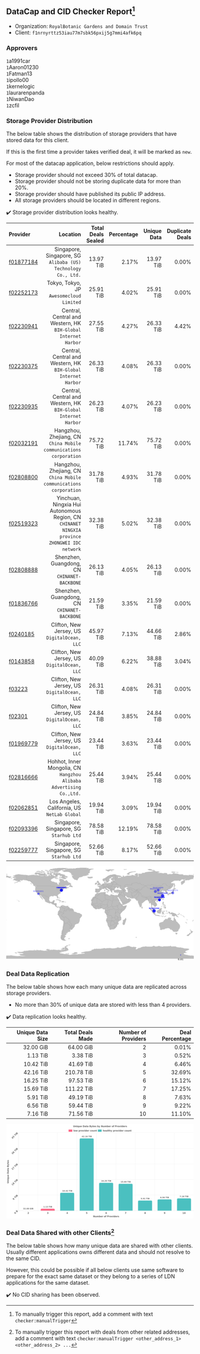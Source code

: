 ## DataCap and CID Checker Report[^1]
 - Organization: `RoyalBotanic Gardens and Domain Trust`
 - Client: `f1nrnyrttz53iau77m7sbk56pxij5g7mmi4afk6pq`
### Approvers
`1`a1991car<br/>`1`Aaron01230<br/>`1`Fatman13<br/>`1`ipollo00<br/>`1`kernelogic<br/>`1`laurarenpanda<br/>`1`NiwanDao<br/>`1`zcfil


### Storage Provider Distribution
The below table shows the distribution of storage providers that have stored data for this client.

If this is the first time a provider takes verified deal, it will be marked as `new`.

For most of the datacap application, below restrictions should apply.
 - Storage provider should not exceed 30% of total datacap.
 - Storage provider should not be storing duplicate data for more than 20%.
 - Storage provider should have published its public IP address.
 - All storage providers should be located in different regions.

✔️ Storage provider distribution looks healthy.

| Provider                                              |                                                                                         Location | Total Deals Sealed | Percentage | Unique Data | Duplicate Deals |
| :---------------------------------------------------- | -----------------------------------------------------------------------------------------------: | -----------------: | ---------: | ----------: | --------------: |
| [f01877184](https://filfox.info/en/address/f01877184) |                                 Singapore, Singapore, SG<br/>`Alibaba (US) Technology Co., Ltd.` |          13.97 TiB |      2.17% |   13.97 TiB |           0.00% |
| [f02252173](https://filfox.info/en/address/f02252173) |                                                      Tokyo, Tokyo, JP<br/>`Awesomecloud Limited` |          25.91 TiB |      4.02% |   25.91 TiB |           0.00% |
| [f02230941](https://filfox.info/en/address/f02230941) |                                Central, Central and Western, HK<br/>`BIH-Global Internet Harbor` |          27.55 TiB |      4.27% |   26.33 TiB |           4.42% |
| [f02230375](https://filfox.info/en/address/f02230375) |                                Central, Central and Western, HK<br/>`BIH-Global Internet Harbor` |          26.33 TiB |      4.08% |   26.33 TiB |           0.00% |
| [f02230935](https://filfox.info/en/address/f02230935) |                                Central, Central and Western, HK<br/>`BIH-Global Internet Harbor` |          26.23 TiB |      4.07% |   26.23 TiB |           0.00% |
| [f02032191](https://filfox.info/en/address/f02032191) |                             Hangzhou, Zhejiang, CN<br/>`China Mobile communications corporation` |          75.72 TiB |     11.74% |   75.72 TiB |           0.00% |
| [f02808800](https://filfox.info/en/address/f02808800) |                             Hangzhou, Zhejiang, CN<br/>`China Mobile communications corporation` |          31.78 TiB |      4.93% |   31.78 TiB |           0.00% |
| [f02519323](https://filfox.info/en/address/f02519323) | Yinchuan, Ningxia Hui Autonomous Region, CN<br/>`CHINANET NINGXIA province ZHONGWEI IDC network` |          32.38 TiB |      5.02% |   32.38 TiB |           0.00% |
| [f02808888](https://filfox.info/en/address/f02808888) |                                                  Shenzhen, Guangdong, CN<br/>`CHINANET-BACKBONE` |          26.13 TiB |      4.05% |   26.13 TiB |           0.00% |
| [f01836766](https://filfox.info/en/address/f01836766) |                                                  Shenzhen, Guangdong, CN<br/>`CHINANET-BACKBONE` |          21.59 TiB |      3.35% |   21.59 TiB |           0.00% |
| [f0240185](https://filfox.info/en/address/f0240185)   |                                                  Clifton, New Jersey, US<br/>`DigitalOcean, LLC` |          45.97 TiB |      7.13% |   44.66 TiB |           2.86% |
| [f0143858](https://filfox.info/en/address/f0143858)   |                                                  Clifton, New Jersey, US<br/>`DigitalOcean, LLC` |          40.09 TiB |      6.22% |   38.88 TiB |           3.04% |
| [f03223](https://filfox.info/en/address/f03223)       |                                                  Clifton, New Jersey, US<br/>`DigitalOcean, LLC` |          26.31 TiB |      4.08% |   26.31 TiB |           0.00% |
| [f02301](https://filfox.info/en/address/f02301)       |                                                  Clifton, New Jersey, US<br/>`DigitalOcean, LLC` |          24.84 TiB |      3.85% |   24.84 TiB |           0.00% |
| [f01969779](https://filfox.info/en/address/f01969779) |                                                  Clifton, New Jersey, US<br/>`DigitalOcean, LLC` |          23.44 TiB |      3.63% |   23.44 TiB |           0.00% |
| [f02816666](https://filfox.info/en/address/f02816666) |                           Hohhot, Inner Mongolia, CN<br/>`Hangzhou Alibaba Advertising Co.,Ltd.` |          25.44 TiB |      3.94% |   25.44 TiB |           0.00% |
| [f02062851](https://filfox.info/en/address/f02062851) |                                                  Los Angeles, California, US<br/>`NetLab Global` |          19.94 TiB |      3.09% |   19.94 TiB |           0.00% |
| [f02093396](https://filfox.info/en/address/f02093396) |                                                       Singapore, Singapore, SG<br/>`Starhub Ltd` |          78.58 TiB |     12.19% |   78.58 TiB |           0.00% |
| [f02259777](https://filfox.info/en/address/f02259777) |                                                       Singapore, Singapore, SG<br/>`Starhub Ltd` |          52.66 TiB |      8.17% |   52.66 TiB |           0.00% |

<img src="https://raw.githubusercontent.com/data-preservation-programs/filplus-checker-assets/main/filecoin-project/filecoin-plus-large-datasets/issues/2067/1698221159403.png"/>

### Deal Data Replication
The below table shows how each many unique data are replicated across storage providers.

- No more than 30% of unique data are stored with less than 4 providers.

✔️ Data replication looks healthy.

| Unique Data Size | Total Deals Made | Number of Providers | Deal Percentage |
| ---------------: | ---------------: | ------------------: | --------------: |
|        32.00 GiB |        64.00 GiB |                   2 |           0.01% |
|         1.13 TiB |         3.38 TiB |                   3 |           0.52% |
|        10.42 TiB |        41.69 TiB |                   4 |           6.46% |
|        42.16 TiB |       210.78 TiB |                   5 |          32.69% |
|        16.25 TiB |        97.53 TiB |                   6 |          15.12% |
|        15.69 TiB |       111.22 TiB |                   7 |          17.25% |
|         5.91 TiB |        49.19 TiB |                   8 |           7.63% |
|         6.56 TiB |        59.44 TiB |                   9 |           9.22% |
|         7.16 TiB |        71.56 TiB |                  10 |          11.10% |

<img src="https://raw.githubusercontent.com/data-preservation-programs/filplus-checker-assets/main/filecoin-project/filecoin-plus-large-datasets/issues/2067/1698221160178.png"/>

### Deal Data Shared with other Clients[^3]
The below table shows how many unique data are shared with other clients.
Usually different applications owns different data and should not resolve to the same CID.

However, this could be possible if all below clients use same software to prepare for the exact same dataset or they belong to a series of LDN applications for the same dataset.

✔️ No CID sharing has been observed.

[^1]: To manually trigger this report, add a comment with text `checker:manualTrigger`

[^2]: Deals from those addresses are combined into this report as they are specified with `checker:manualTrigger`

[^3]: To manually trigger this report with deals from other related addresses, add a comment with text `checker:manualTrigger <other_address_1> <other_address_2> ...`
